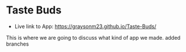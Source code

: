 # Taste Buds

- Live link to App: https://graysonm23.github.io/Taste-Buds/

This is where we are going to discuss what kind of app we made.
added branches
